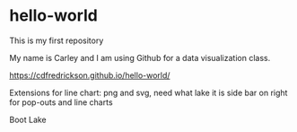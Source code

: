 # hello-world
This is my first repository

My name is Carley and I am using Github for a data visualization class.

https://cdfredrickson.github.io/hello-world/

Extensions for line chart: png and svg, need what lake it is
side bar on right for pop-outs and line charts


Boot Lake

